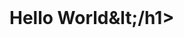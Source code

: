 
 
<style>
 h1 {
  dislay: none;
 }
 #catphotoapp {
  display: unset;
  text-decoration: none;
 }
 
span::after {
  content: "Hello World";
}
@keyframes myspan {
  0% {content: "Hello World&lt;/h1>";}
  3% {content: "Hello Worl&lt;/h1>";}
  6% {content: "Hello Wor&lt;/h1>";}
  9% {content: "Hello Wo&lt;/h1>";}
  12% {content: "Hello W&lt;/h1>";}
  15% {content: "Hello &lt;/h1>";}
  18% {content: "Hello&lt;/h1>";}
  21% {content: "Hell&lt;/h1>";}
  24% {content: "Hel&lt;/h1>";}
  27% {content: "He&lt;/h1>";}
  30% {content: "H&lt;/h1>";}
  33% {content: "&lt;/h1>";}
  36% {content: "C&lt;/h1>";}
  39% {content: "Ca&lt;/h1>";}
  42% {content: "Cat&lt;/h1>";}
  45% {content: "CatP&lt;/h1>";}
  48% {content: "CatPh&lt;/h1>";}
  51% {content: "CatPho&lt;/h1>";}
  54% {content: "CatPhot&lt;/h1>";}
  57% {content: "CatPhoto&lt;/h1>";}
  60% {content: "CatPhotoA&lt;/h1>";}
  63% {content: "CatPhotoAp&lt;/h1>";}
  66% {content: "CatPhotoApp&lt;/h1>";}
  69% {content: "CatPhotoApp&lt;/h1>";}
}

span::after {
  animation-name: myspan;
  animation-duration: 15s;
animation-iteration-count: infinite;
}
</style>

<h1 id="catphotoapp"><span></span><h1>
